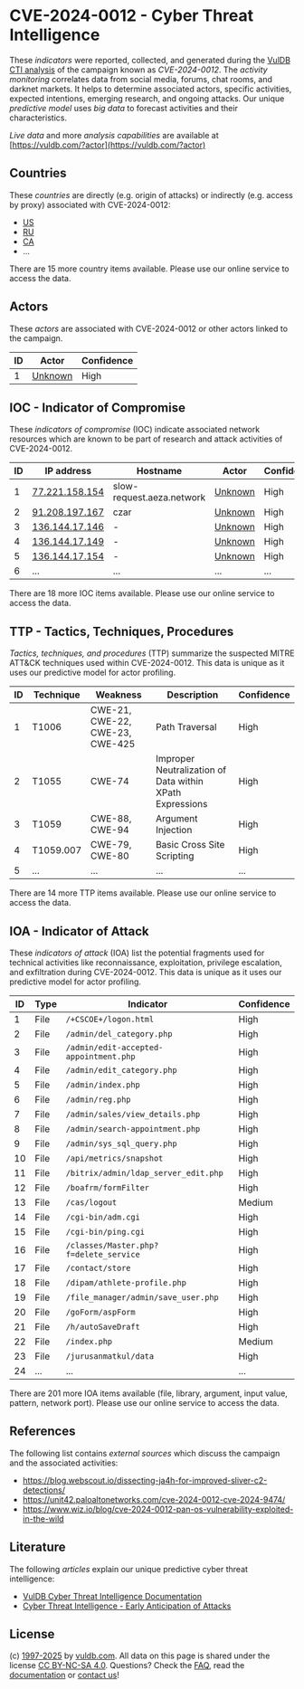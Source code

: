 # CVE-2024-0012 - Cyber Threat Intelligence

These _indicators_ were reported, collected, and generated during the [VulDB CTI analysis](https://vuldb.com/?kb.cti) of the campaign known as _CVE-2024-0012_. The _activity monitoring_ correlates data from social media, forums, chat rooms, and darknet markets. It helps to determine associated actors, specific activities, expected intentions, emerging research, and ongoing attacks. Our unique _predictive model_ uses _big data_ to forecast activities and their characteristics.

_Live data_ and more _analysis capabilities_ are available at [https://vuldb.com/?actor](https://vuldb.com/?actor)

## Countries

These _countries_ are directly (e.g. origin of attacks) or indirectly (e.g. access by proxy) associated with CVE-2024-0012:

* [US](https://vuldb.com/?country.us)
* [RU](https://vuldb.com/?country.ru)
* [CA](https://vuldb.com/?country.ca)
* ...

There are 15 more country items available. Please use our online service to access the data.

## Actors

These _actors_ are associated with CVE-2024-0012 or other actors linked to the campaign.

ID | Actor | Confidence
-- | ----- | ----------
1 | [Unknown](https://vuldb.com/?actor.unknown) | High

## IOC - Indicator of Compromise

These _indicators of compromise_ (IOC) indicate associated network resources which are known to be part of research and attack activities of CVE-2024-0012.

ID | IP address | Hostname | Actor | Confidence
-- | ---------- | -------- | ----- | ----------
1 | [77.221.158.154](https://vuldb.com/?ip.77.221.158.154) | slow-request.aeza.network | [Unknown](https://vuldb.com/?actor.unknown) | High
2 | [91.208.197.167](https://vuldb.com/?ip.91.208.197.167) | czar | [Unknown](https://vuldb.com/?actor.unknown) | High
3 | [136.144.17.146](https://vuldb.com/?ip.136.144.17.146) | - | [Unknown](https://vuldb.com/?actor.unknown) | High
4 | [136.144.17.149](https://vuldb.com/?ip.136.144.17.149) | - | [Unknown](https://vuldb.com/?actor.unknown) | High
5 | [136.144.17.154](https://vuldb.com/?ip.136.144.17.154) | - | [Unknown](https://vuldb.com/?actor.unknown) | High
6 | ... | ... | ... | ...

There are 18 more IOC items available. Please use our online service to access the data.

## TTP - Tactics, Techniques, Procedures

_Tactics, techniques, and procedures_ (TTP) summarize the suspected MITRE ATT&CK techniques used within CVE-2024-0012. This data is unique as it uses our predictive model for actor profiling.

ID | Technique | Weakness | Description | Confidence
-- | --------- | -------- | ----------- | ----------
1 | T1006 | CWE-21, CWE-22, CWE-23, CWE-425 | Path Traversal | High
2 | T1055 | CWE-74 | Improper Neutralization of Data within XPath Expressions | High
3 | T1059 | CWE-88, CWE-94 | Argument Injection | High
4 | T1059.007 | CWE-79, CWE-80 | Basic Cross Site Scripting | High
5 | ... | ... | ... | ...

There are 14 more TTP items available. Please use our online service to access the data.

## IOA - Indicator of Attack

These _indicators of attack_ (IOA) list the potential fragments used for technical activities like reconnaissance, exploitation, privilege escalation, and exfiltration during CVE-2024-0012. This data is unique as it uses our predictive model for actor profiling.

ID | Type | Indicator | Confidence
-- | ---- | --------- | ----------
1 | File | `/+CSCOE+/logon.html` | High
2 | File | `/admin/del_category.php` | High
3 | File | `/admin/edit-accepted-appointment.php` | High
4 | File | `/admin/edit_category.php` | High
5 | File | `/admin/index.php` | High
6 | File | `/admin/reg.php` | High
7 | File | `/admin/sales/view_details.php` | High
8 | File | `/admin/search-appointment.php` | High
9 | File | `/admin/sys_sql_query.php` | High
10 | File | `/api/metrics/snapshot` | High
11 | File | `/bitrix/admin/ldap_server_edit.php` | High
12 | File | `/boafrm/formFilter` | High
13 | File | `/cas/logout` | Medium
14 | File | `/cgi-bin/adm.cgi` | High
15 | File | `/cgi-bin/ping.cgi` | High
16 | File | `/classes/Master.php?f=delete_service` | High
17 | File | `/contact/store` | High
18 | File | `/dipam/athlete-profile.php` | High
19 | File | `/file_manager/admin/save_user.php` | High
20 | File | `/goForm/aspForm` | High
21 | File | `/h/autoSaveDraft` | High
22 | File | `/index.php` | Medium
23 | File | `/jurusanmatkul/data` | High
24 | ... | ... | ...

There are 201 more IOA items available (file, library, argument, input value, pattern, network port). Please use our online service to access the data.

## References

The following list contains _external sources_ which discuss the campaign and the associated activities:

* https://blog.webscout.io/dissecting-ja4h-for-improved-sliver-c2-detections/
* https://unit42.paloaltonetworks.com/cve-2024-0012-cve-2024-9474/
* https://www.wiz.io/blog/cve-2024-0012-pan-os-vulnerability-exploited-in-the-wild

## Literature

The following _articles_ explain our unique predictive cyber threat intelligence:

* [VulDB Cyber Threat Intelligence Documentation](https://vuldb.com/?kb.cti)
* [Cyber Threat Intelligence - Early Anticipation of Attacks](https://www.scip.ch/en/?labs.20201022)

## License

(c) [1997-2025](https://vuldb.com/?kb.changelog) by [vuldb.com](https://vuldb.com/?kb.about). All data on this page is shared under the license [CC BY-NC-SA 4.0](https://creativecommons.org/licenses/by-nc-sa/4.0/). Questions? Check the [FAQ](https://vuldb.com/?kb.faq), read the [documentation](https://vuldb.com/?kb) or [contact us](https://vuldb.com/?contact)!
